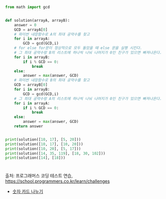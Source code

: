 ``` py
from math import gcd


def solution(arrayA, arrayB):
    answer = 0
    GCD = arrayA[0]
    # 파이썬 내장함수로 A의 최대 공약수를 찾고
    for i in arrayA:
        GCD = gcd(GCD,i)
    # for else for문이 정상적으로 모두 돌았을 때 else 문을 실행 시킨다.
    # 그 최대 공약수랑 B의 리스트에 하나씩 나눠 나머지가 0인 친구가 있으면 빠져나온다.
    for i in arrayB:
        if i % GCD == 0:
            break
    else:
        answer = max(answer, GCD)
    # 파이썬 내장함수로 B의 최대 공약수를 찾고
    GCD = arrayB[0]
    for i in arrayB:
        GCD = gcd(GCD,i)
    # 그 최대 공약수랑 A의 리스트에 하나씩 나눠 나머지가 0인 친구가 있으면 빠져나온다.
    for i in arrayA:
        if i % GCD == 0:
            break
    else:
        answer = max(answer, GCD)
    return answer


print(solution([10, 17], [5, 20]))
print(solution([10, 17], [10, 20]))
print(solution([10, 20], [5, 17]))
print(solution([14, 35, 119], [18, 30, 102]))
print(solution([14], [18]))

```
#
출처: 프로그래머스 코딩 테스트 연습, https://school.programmers.co.kr/learn/challenges
- [숫자 카드 나누기](https://school.programmers.co.kr/learn/courses/30/lessons/135807)